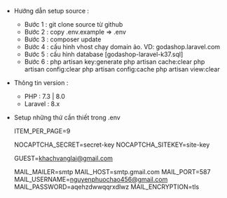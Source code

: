 * Hướng dẫn setup source :
    - Bước 1 : git clone source từ github
    - Bước 2 : copy .env.example => .env
    - Bước 3 : composer update
    - Bước 4 : cấu hình vhost chạy domain ảo. VD: godashop.laravel.com
    - Bước 5 : cấu hình database [godashop-laravel-k37.sql]
    - Bước 6 : 
               php artisan key:generate
               php artisan cache:clear
               php artisan config:clear
               php artisan config:cache
               php artisan view:clear

* Thông tin version : 
    - PHP : 7.3 | 8.0
    - Laravel : 8.x

* Setup những thứ cần thiết trong .env

    ITEM_PER_PAGE=9

    NOCAPTCHA_SECRET=secret-key
    NOCAPTCHA_SITEKEY=site-key

    GUEST=khachvanglai@gmail.com

    MAIL_MAILER=smtp
    MAIL_HOST=smtp.gmail.com
    MAIL_PORT=587
    MAIL_USERNAME=nguyenphuochao456@gmail.com
    MAIL_PASSWORD=aqehzdwwqqrxdlwz
    MAIL_ENCRYPTION=tls
